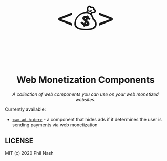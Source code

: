 <div style="text-align:center" align="center">
  <p style="font-size:96px;"><code>&lt;💰&gt;</code></p>
  <h1>Web Monetization Components</h1>

  <p><em>A collection of web components you can use on your web monetized websites.</em></p>
</div>

Currently available:

* [`<wm-ad-hider>`](./ad-hider/README.md) - a component that hides ads if it determines the user is sending payments via web monetization

## LICENSE

MIT (c) 2020 Phil Nash